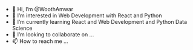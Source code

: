 - 👋 Hi, I’m @WoothAmwar
- 👀 I’m interested in Web Development with React and Python
- 🌱 I’m currently learning React and Web Development and Python Data Science
- 💞️ I’m looking to collaborate on ...
- 📫 How to reach me ...

<!---
WoothAmwar/WoothAmwar is a ✨ special ✨ repository because its `README.md` (this file) appears on your GitHub profile.
You can click the Preview link to take a look at your changes.
--->
